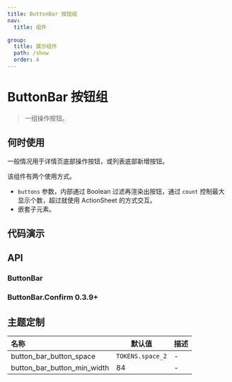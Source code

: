 ```yaml
---
title: ButtonBar 按钮组
nav:
  title: 组件

group:
  title: 展示组件
  path: /show
  order: 4
---
```


# ButtonBar 按钮组

> 一组操作按钮。

## 何时使用

一般情况用于详情页底部操作按钮，或列表底部新增按钮。

该组件有两个使用方式。

- `buttons` 参数，内部通过 Boolean 过滤再渲染出按钮，通过 `count` 控制最大显示个数，超过就使用 ActionSheet 的方式交互。
- 嵌套子元素。

## 代码演示

<code src="./__fixtures__/base.tsx"></code>

<code src="./__fixtures__/buttons.tsx"></code>

<code src="./__fixtures__/confirm.tsx"></code>

## API

### ButtonBar

### ButtonBar.Confirm <Badge>0.3.9+</Badge>

## 主题定制

| 名称                        | 默认值           | 描述 |
| :-------------------------- | ---------------- | ---- |
| button_bar_button_space     | `TOKENS.space_2` | -    |
| button_bar_button_min_width | 84               | -    |

